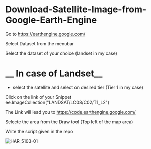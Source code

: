 # Download-Satellite-Image-from-Google-Earth-Engine

Go to https://earthengine.google.com/

Select Dataset from the menubar

Select the dataset of your choice (landset in my case)

# __ In case of Landset__ 
  - select the satellite and select on desired tier (Tier 1 in my case)
  
  
Click on the link of your Snippet  ee.ImageCollection("LANDSAT/LC08/C02/T1_L2") 

The Link will lead you to https://code.earthengine.google.com/ 

Selecte the area from the Draw tool (Top left of the map area)

Write the script given in the repo


![HAR_5103-01](https://user-images.githubusercontent.com/46282088/230755919-e5e8601f-318f-4bd6-bf21-240a9d99dcfe.jpeg)
